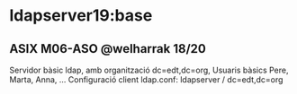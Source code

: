 # ldapserver19:base
## ASIX M06-ASO @welharrak 18/20

Servidor bàsic ldap, amb organització dc=edt,dc=org,
Usuaris bàsics Pere, Marta, Anna, ...
Configuració client ldap.conf: ldapserver / dc=edt,dc=org

